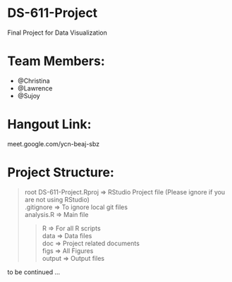 # DS-611-Project
Final Project for Data Visualization

# Team Members:
* @Christina
* @Lawrence
* @Sujoy

# Hangout Link:
meet.google.com/ycn-beaj-sbz

# Project Structure:


> root
> DS-611-Project.Rproj => RStudio Project file (Please ignore if you are not using RStudio)  
> .gitignore => To ignore local git files  
> analysis.R => Main file  
>> R       => For all R scripts  
>> data    => Data files  
>> doc     => Project related documents  
>> figs    => All Figures   
>> output  => Output files




to be continued ...
